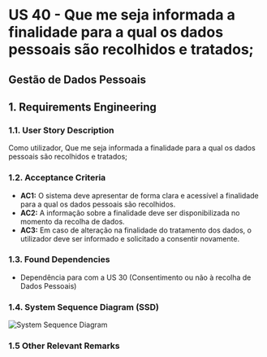 # US 40 - Que me seja informada a finalidade para a qual os dados pessoais são recolhidos e tratados;	

## Gestão de Dados Pessoais

## 1. Requirements Engineering

### 1.1. User Story Description

Como utilizador, Que me seja informada a finalidade para a qual os dados pessoais são recolhidos e tratados;	

### 1.2. Acceptance Criteria

* **AC1:** O sistema deve apresentar de forma clara e acessível a finalidade para a qual os dados pessoais são recolhidos.
* **AC2:** A informação sobre a finalidade deve ser disponibilizada no momento da recolha de dados.
* **AC3:** Em caso de alteração na finalidade do tratamento dos dados, o utilizador deve ser informado e solicitado a consentir novamente.

### 1.3. Found Dependencies
* Dependência para com a US 30 (Consentimento ou não à recolha de Dados Pessoais)

### 1.4. System Sequence Diagram (SSD)
![System Sequence Diagram](svg/us40-system-sequence-diagram.svg)
### 1.5 Other Relevant Remarks
